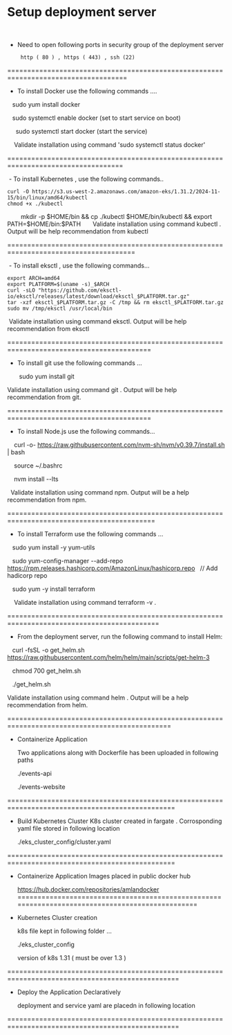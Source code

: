 # Setup deployment server 
 
- Need to open following ports in security group of the deployment server

       http ( 80 ) , https ( 443) , ssh (22)
====================================================================================
 
 - To install Docker use the following commands ....
  
     sudo yum install docker
  
     sudo systemctl enable docker (set to start service on boot)
  
      sudo systemctl start docker (start the service)
     
     
 Validate installation using command 'sudo systemctl status docker'

 ===================================================================================
 

 - To install Kubernetes , use the following commands..
 
 
 	curl -O https://s3.us-west-2.amazonaws.com/amazon-eks/1.31.2/2024-11-15/bin/linux/amd64/kubectl
	chmod +x ./kubectl
        mkdir -p $HOME/bin && cp ./kubectl $HOME/bin/kubectl && export PATH=$HOME/bin:$PATH
	   
  Validate installation using command kubectl . Output will be help recommendation from kubectl
  
======================================================================================


 - To install eksctl , use the following commands...

	export ARCH=amd64
	export PLATFORM=$(uname -s)_$ARCH
	curl -sLO "https://github.com/eksctl-io/eksctl/releases/latest/download/eksctl_$PLATFORM.tar.gz"
	tar -xzf eksctl_$PLATFORM.tar.gz -C /tmp && rm eksctl_$PLATFORM.tar.gz
	sudo mv /tmp/eksctl /usr/local/bin

 Validate installation using command eksctl. Output will be help recommendation from eksctl

==========================================================================================

- To install git use the following commands ...
  
  
     sudo yum install git
     
  
 Validate installation using command git . Output will be help recommendation from git.

 
==========================================================================================

- To install Node.js use the following commands...
  

    curl -o- https://raw.githubusercontent.com/nvm-sh/nvm/v0.39.7/install.sh | bash
    
    source ~/.bashrc
    
    nvm install --lts
    
  
Validate installation using command npm. Output will be a help recommendation from npm.

===========================================================================================

- To install Terraform use the following commands ...
  

   sudo yum install -y yum-utils
   
   sudo yum-config-manager --add-repo https://rpm.releases.hashicorp.com/AmazonLinux/hashicorp.repo   // Add hadicorp repo
   
   sudo yum -y install terraform
   
   
Validate installation using command terraform -v . 

============================================================================================

- From the deployment server, run the following command to install Helm:
  
   curl -fsSL -o get_helm.sh https://raw.githubusercontent.com/helm/helm/main/scripts/get-helm-3
   
   chmod 700 get_helm.sh
   
   ./get_helm.sh
   
Validate installation using command helm . Output will be a help recommendation from helm.


===============================================================================================

- Containerize Application

   Two applications along with Dockerfile has been uploaded in following paths
  
  ./events-api
  
  ./events-website
  

================================================================================================
- Build Kubernetes Cluster
   K8s cluster created in fargate . Corrosponding yaml file stored in following location

    ./eks_cluster_config/cluster.yaml

================================================================================================
- Containerize Application
   Images placed in public docker hub

  https://hub.docker.com/repositories/amlandocker
================================================================================================
- Kubernetes Cluster creation

  k8s file kept in following folder ...
  
   ./eks_cluster_config

  version of k8s 1.31 ( must be over 1.3 )

=================================================================================================
- Deploy the Application Declaratively

    deployment and service yaml are placedn in following location

=================================================================================================






  



  
  
  
  

  
   

